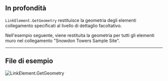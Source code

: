 ## In profondità
`LinkElement.GetGeometry` restituisce la geometria degli elementi collegamento specificati al livello di dettaglio facoltativo.

Nell'esempio seguente, viene restituita la geometria per tutti gli elementi muro nel collegamento "Snowdon Towers Sample Site".

___
## File di esempio

![LinkElement.GetGeometry](./Revit.Elements.LinkElement.GetGeometry_img.jpg)
